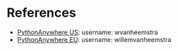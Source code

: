 # References

- [PythonAnywhere US](https://www.pythonanywhere.com/user/wvanheemstra/account/): username: wvanheemstra
- [PythonAnywhere EU](https://eu.pythonanywhere.com/user/willemvanheemstra/account/): username: willemvanheemstra
